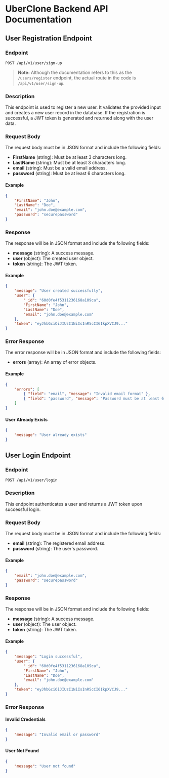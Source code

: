 # UberClone Backend API Documentation

## User Registration Endpoint

### Endpoint
`POST /api/v1/user/sign-up`

> **Note:** Although the documentation refers to this as the `/users/register` endpoint, the actual route in the code is `/api/v1/user/sign-up`.

### Description
This endpoint is used to register a new user. It validates the provided input and creates a new user record in the database. If the registration is successful, a JWT token is generated and returned along with the user data.

### Request Body
The request body must be in JSON format and include the following fields:

- **FirstName** (string): Must be at least 3 characters long.
- **LastName** (string): Must be at least 3 characters long.
- **email** (string): Must be a valid email address.
- **password** (string): Must be at least 6 characters long.

#### Example
```json
{
    "FirstName": "John",
    "LastName": "Doe",
    "email": "john.doe@example.com",
    "password": "securepassword"
}
```

### Response
The response will be in JSON format and include the following fields:

- **message** (string): A success message.
- **user** (object): The created user object.
- **token** (string): The JWT token.

#### Example
```json
{
    "message": "User created successfully",
    "user": {
        "_id": "60d0fe4f5311236168a109ca",
        "FirstName": "John",
        "LastName": "Doe",
        "email": "john.doe@example.com"
    },
    "token": "eyJhbGciOiJIUzI1NiIsInR5cCI6IkpXVCJ9..."
}
```

### Error Response
The error response will be in JSON format and include the following fields:

- **errors** (array): An array of error objects.

#### Example
```json
{
    "errors": [
        { "field": "email", "message": "Invalid email format" },
        { "field": "password", "message": "Password must be at least 6 characters long" }
    ]
}
```

#### User Already Exists
```json
{
    "message": "User already exists"
}
```

## User Login Endpoint

### Endpoint
`POST /api/v1/user/login`

### Description
This endpoint authenticates a user and returns a JWT token upon successful login.

### Request Body
The request body must be in JSON format and include the following fields:

- **email** (string): The registered email address.
- **password** (string): The user's password.

#### Example
```json
{
    "email": "john.doe@example.com",
    "password": "securepassword"
}
```

### Response
The response will be in JSON format and include the following fields:

- **message** (string): A success message.
- **user** (object): The user object.
- **token** (string): The JWT token.

#### Example
```json
{
    "message": "Login successful",
    "user": {
        "_id": "60d0fe4f5311236168a109ca",
        "FirstName": "John",
        "LastName": "Doe",
        "email": "john.doe@example.com"
    },
    "token": "eyJhbGciOiJIUzI1NiIsInR5cCI6IkpXVCJ9..."
}
```

### Error Response
#### Invalid Credentials
```json
{
    "message": "Invalid email or password"
}
```

#### User Not Found
```json
{
    "message": "User not found"
}
```

